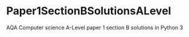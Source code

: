 # Paper1SectionBSolutionsALevel
AQA Computer science A-Level paper 1 section B solutions in Python 3

